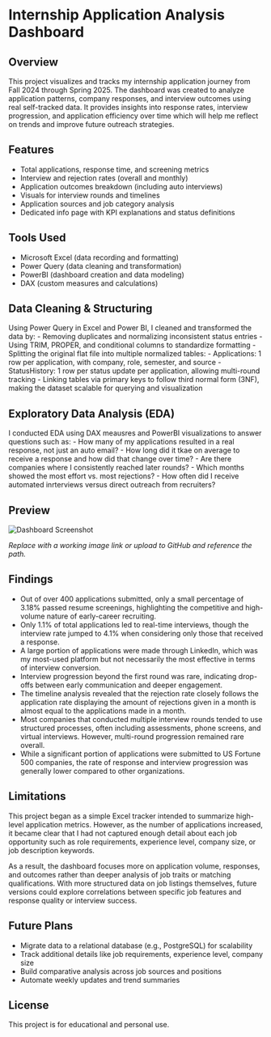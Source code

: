 # Internship Application Analysis Dashboard

## Overview

This project visualizes and tracks my internship application journey from Fall 2024 through Spring 2025. The dashboard was created to analyze application patterns, company responses, and interview outcomes using real self-tracked data. It provides insights into response rates, interview progression, and application efficiency over time which will help me reflect on trends and improve future outreach strategies.

## Features

- Total applications, response time, and screening metrics
- Interview and rejection rates (overall and monthly)
- Application outcomes breakdown (including auto interviews)
- Visuals for interview rounds and timelines
- Application sources and job category analysis
- Dedicated info page with KPI explanations and status definitions

## Tools Used

- Microsoft Excel (data recording and formatting)
- Power Query (data cleaning and transformation)
- PowerBI (dashboard creation and data modeling)
- DAX (custom measures and calculations)

## Data Cleaning & Structuring

Using Power Query in Excel and Power BI, I cleaned and transformed the data by:
    - Removing duplicates and normalizing inconsistent status entries
    - Using TRIM, PROPER, and conditional columns to standardize formatting
    - Splitting the original flat file into multiple normalized tables:
        - Applications: 1 row per application, with company, role, semester, and source
        - StatusHistory: 1 row per status update per application, allowing multi-round tracking
    - Linking tables via primary keys to follow third normal form (3NF), making the dataset scalable for querying and visualization

## Exploratory Data Analysis (EDA)

I conducted EDA using DAX meausres and PowerBI visualizations to answer questions such as:
    - How many of my applications resulted in a real response, not just an auto email?
    - How long did it tkae on average to receive a response and how did that change over time?
    - Are there companies where I consistently reached later rounds?
    - Which months showed the most effort vs. most rejections?
    - How often did I receive automated inrterviews versus direct outreach from recruiters?

## Preview

![Dashboard Screenshot](link-to-dashboard-screenshot.png)

*Replace with a working image link or upload to GitHub and reference the path.*


## Findings

- Out of over 400 applications submitted, only a small percentage of 3.18% passed resume screenings, highlighting the competitive and high-volume nature of early-career recruiting.
- Only 1.1% of total applications led to real-time interviews, though the interview rate jumped to 4.1% when considering only those that received a response.
- A large portion of applications were made through LinkedIn, which was my most-used platform but not necessarily the most effective in terms of interview conversion.
- Interview progression beyond the first round was rare, indicating drop-offs between early communication and deeper engagement.
- The timeline analysis revealed that the rejection rate closely follows the application rate displaying the amount of rejections given in a month is almost equal to the applications made in a month.
- Most companies that conducted multiple interview rounds tended to use structured processes, often including assessments, phone screens, and virtual interviews. However, multi-round progression remained rare overall.
- While a significant portion of applications were submitted to US Fortune 500 companies, the rate of response and interview progression was generally lower compared to other organizations.


## Limitations

This project began as a simple Excel tracker intended to summarize high-level application metrics. However, as the number of applications increased, it became clear that I had not captured enough detail about each job opportunity such as role requirements, experience level, company size, or job description keywords.

As a result, the dashboard focuses more on application volume, responses, and outcomes rather than deeper analysis of job traits or matching qualifications. With more structured data on job listings themselves, future versions could explore correlations between specific job features and response quality or interview success.

## Future Plans

- Migrate data to a relational database (e.g., PostgreSQL) for scalability
- Track additional details like job requirements, experience level, company size
- Build comparative analysis across job sources and positions
- Automate weekly updates and trend summaries

## License

This project is for educational and personal use.


